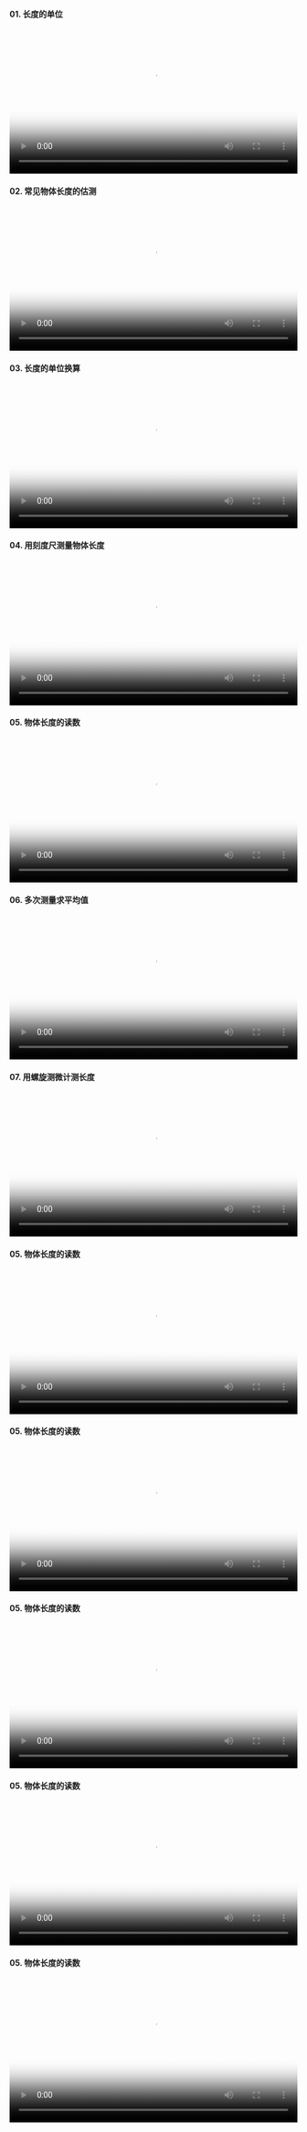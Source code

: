 #### 01. 长度的单位

<video preload="auto" width = 100% hight = 100% poster="https://s1.ax1x.com/2023/02/19/pSLIxAO.jpg" src="http://vs.leleketang.com/dat/ms/ph/k/video/20631.mp4" controls></video>

#### 02. 常见物体长度的估测

<video preload="auto" width = 100% hight = 100% poster="https://s1.ax1x.com/2023/02/19/pSLIxAO.jpg" src="http://vs.leleketang.com/dat/ms/ph/k/video/20632.mp4" controls></video>

#### 03. 长度的单位换算

<video preload="auto" width = 100% hight = 100% poster="https://s1.ax1x.com/2023/02/19/pSLIxAO.jpg" src="http://vs.leleketang.com/dat/ms/ph/k/video/20633.mp4" controls></video>

#### 04. 用刻度尺测量物体长度

<video preload="auto" width = 100% hight = 100% poster="https://s1.ax1x.com/2023/02/19/pSLIxAO.jpg" src="http://vs.leleketang.com/dat/ms/ph/k/video/20634.mp4" controls></video>

#### 05. 物体长度的读数

<video preload="auto" width = 100% hight = 100% poster="https://s1.ax1x.com/2023/02/19/pSLIxAO.jpg" src="http://vs.leleketang.com/dat/ms/ph/k/video/20635.mp4" controls></video>

#### 06. 多次测量求平均值

<video preload="auto" width = 100% hight = 100% poster="https://s1.ax1x.com/2023/02/19/pSLIxAO.jpg" src="http://vs.leleketang.com/dat/ms/ph/k/video/20636.mp4" controls></video>

#### 07. 用螺旋测微计测长度

<video preload="auto" width = 100% hight = 100% poster="https://s1.ax1x.com/2023/02/19/pSLIxAO.jpg" src="http://vs.leleketang.com/dat/ms/ph/k/video/20637.mp4" controls></video>

#### 05. 物体长度的读数

<video preload="auto" width = 100% hight = 100% poster="https://s1.ax1x.com/2023/02/19/pSLIxAO.jpg" src="http://vs.leleketang.com/dat/ms/ph/k/video/20635.mp4" controls></video>

#### 05. 物体长度的读数

<video preload="auto" width = 100% hight = 100% poster="https://s1.ax1x.com/2023/02/19/pSLIxAO.jpg" src="http://vs.leleketang.com/dat/ms/ph/k/video/20635.mp4" controls></video>

#### 05. 物体长度的读数

<video preload="auto" width = 100% hight = 100% poster="https://s1.ax1x.com/2023/02/19/pSLIxAO.jpg" src="http://vs.leleketang.com/dat/ms/ph/k/video/20635.mp4" controls></video>

#### 05. 物体长度的读数

<video preload="auto" width = 100% hight = 100% poster="https://s1.ax1x.com/2023/02/19/pSLIxAO.jpg" src="http://vs.leleketang.com/dat/ms/ph/k/video/20635.mp4" controls></video>

#### 05. 物体长度的读数

<video preload="auto" width = 100% hight = 100% poster="https://s1.ax1x.com/2023/02/19/pSLIxAO.jpg" src="http://vs.leleketang.com/dat/ms/ph/k/video/20635.mp4" controls></video>




